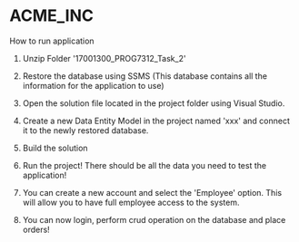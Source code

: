 # ACME_INC

How to run application

1. Unzip Folder '17001300_PROG7312_Task_2'

2. Restore the database using SSMS (This database contains all the information for the application to use)

3. Open the solution file located in the project folder using Visual Studio.

4. Create a new Data Entity Model in the project named 'xxx' and connect it to the newly restored database.

5. Build the solution 

6. Run the project! There should be all the data you need to test the application!

7. You can create a new account and select the 'Employee' option. This will allow you to have full employee access to the system.

8. You can now login, perform crud operation on the database and place orders!
